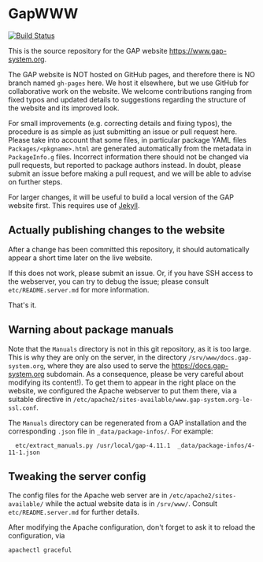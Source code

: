 # GapWWW

[![Build Status](https://travis-ci.com/gap-system/GapWWW.svg?branch=master)](https://travis-ci.com/gap-system/GapWWW)

This is the source repository for the GAP website <https://www.gap-system.org>.

The GAP website is NOT hosted on GitHub pages, and therefore there is NO
branch named `gh-pages` here. We host it elsewhere, but we use GitHub for
collaborative work on the website. We welcome contributions ranging from 
fixed typos and updated details to suggestions regarding the structure of 
the website and its improved look.

For small improvements (e.g. correcting details and fixing typos), the 
procedure is as simple as just submitting an issue or pull request here.
Please take into account that some files, in particular package YAML
files `Packages/<pkgname>.html` are generated automatically from the
metadata in `PackageInfo.g` files. Incorrect information there should 
not be changed via pull requests, but reported to package authors instead.
In doubt, please submit an issue before making a pull request, and we 
will be able to advise on further steps.

For larger changes, it will be useful to build a local version of the GAP
website first. This requires use of [Jekyll](https://jekyllrb.com).


## Actually publishing changes to the website

After a change has been committed this repository, it should automatically
appear a short time later on the live website.

If this does not work, please submit an issue. Or, if you have SSH access
to the webserver, you can try to debug the issue; please consult
`etc/README.server.md` for more information.

That's it.


## Warning about package manuals

Note that the `Manuals` directory is not in this git repository, as it is too
large. This is why they are only on the server, in the directory
`/srv/www/docs.gap-system.org`, where they are also used to serve the
<https://docs.gap-system.org> subdomain. As a consequence, please be very
careful about modifying its content!). To get them to appear in the right
place on the website, we configured the Apache webserver to put them there,
via a suitable directive in
`/etc/apache2/sites-available/www.gap-system.org-le-ssl.conf`.

The `Manuals` directory can be regenerated from a GAP installation and the
corresponding `.json` file in `_data/package-infos/`. For example:

```
  etc/extract_manuals.py /usr/local/gap-4.11.1  _data/package-infos/4-11-1.json
```

## Tweaking the server config

The config files for the Apache web server are in `/etc/apache2/sites-available/`
while the actual website data is in `/srv/www/`. Consult `etc/README.server.md`
for further details.

After modifying the Apache configuration, don't forget to ask it to reload
the configuration, via

    apachectl graceful
